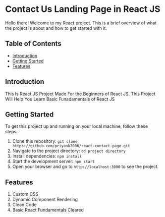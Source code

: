 # Contact Us Landing Page in React JS

Hello there! Welcome to my React project. This is a brief overview of what the project is about and how to get started with it.

## Table of Contents

- [Introduction](#introduction)
- [Getting Started](#getting-started)
- [Features](#features)

## Introduction

This Is React JS Project Made For the Beginners of React JS.
This Project Will Help You Learn Basic Funadamentals of React JS

## Getting Started

To get this project up and running on your local machine, follow these steps:

1. Clone this repository: `git clone https://github.com/priyank2006/react-contact-page.git`
2. Navigate to the project directory: `cd project directory`
3. Install dependencies: `npm install`
4. Start the development server: `npm start`
5. Open your browser and go to `http://localhost:3000` to see the project.

## Features

1) Custom CSS
2) Dynamic Component Rendering
3) Clean Code
4) Basic React Fundamentals Cleared

